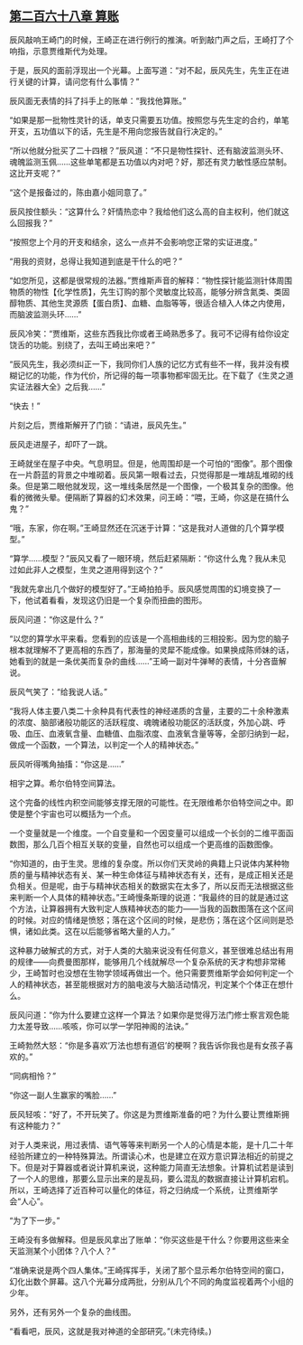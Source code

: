 ## [第二百六十八章 算账](https://www.xxbiquge.com/11_11207/8964924.html)


  辰风敲响王崎门的时候，王崎正在进行例行的推演。听到敲门声之后，王崎打了个响指，示意贾维斯代为处理。

  于是，辰风的面前浮现出一个光幕。上面写道：“对不起，辰风先生，先生正在进行关键的计算，请问您有什么事情？”

  辰风面无表情的抖了抖手上的账单：“我找他算账。”

  “如果是那一批物性灵针的话，单支只需要五功值。按照您与先生定的合约，单笔开支，五功值以下的话，先生是不用向您报告就自行决定的。”

  “所以他就分批买了二十四根？”辰风道：“不只是物性探针、还有脑波监测头环、魂魄监测玉佩……这些单笔都是五功值以内对吧？好，那还有灵力敏性感应禁制。这比开支呢？”

  “这个是报备过的，陈由嘉小姐同意了。”

  辰风按住额头：“这算什么？奸情热恋中？我给他们这么高的自主权利，他们就这么回报我？”

  “按照您上个月的开支和结余，这么一点并不会影响您正常的实证进度。”

  “用我的资财，总得让我知道到底是干什么的吧？”

  “如您所见，这都是很常规的法器。”贾维斯声音的解释：“物性探针能监测针体周围物质的物性【化学性质】，先生订购的那个灵敏度比较高，能够分辨含氮类、类固醇物质、其他生灵源质【蛋白质】、血糖、血脂等等，很适合植入人体之内使用，而脑波监测头环……”

  辰风冷笑：“贾维斯，这些东西我比你或者王崎熟悉多了。我可不记得有给你设定饶舌的功能。别绕了，去叫王崎出来吧？”

  “辰风先生，我必须纠正一下，我同你们人族的记忆方式有些不一样，我并没有模糊记忆的功能，作为代价，所记得的每一项事物都牢固无比。在下载了《生灵之道实证法器大全》之后我……”

  “快去！”

  片刻之后，贾维斯解开了门锁：“请进，辰风先生。”

  辰风走进屋子，却吓了一跳。

  王崎就坐在屋子中央。气息明显。但是，他周围却是一个可怕的“图像”。那个图像在一片蔚蓝的背景之中堆砌着。辰风第一眼看过去，只觉得那是一堆胡乱堆砌的线条。但是第二眼他就发现，这一堆线条居然是一个图像，一个极其复杂的图像。他看的微微头晕。便隔断了算器的幻术效果，问王崎：“喂，王崎，你这是在搞什么鬼？”

  “哦，东家，你在啊。”王崎显然还在沉迷于计算：“这是我对人道做的几个算学模型。”

  “算学……模型？”辰风又看了一眼环境，然后赶紧隔断：“你这什么鬼？我从未见过如此非人之模型，生灵之道用得到这个？”

  “我就先拿出几个做好的模型好了。”王崎拍拍手。辰风感觉周围的幻境变换了一下，他试着看看，发现这仍旧是一个复杂而扭曲的图形。

  辰风问道：“你这是什么？”

  “以您的算学水平来看。您看到的应该是一个高相曲线的三相投影。因为您的脑子根本就理解不了更高相的东西了，那海量的灵犀不能成像。如果换成陈师妹的话，她看到的就是一条优美而复杂的曲线……”王崎一副对牛弹琴的表情，十分吝啬解说。

  辰风气笑了：“给我说人话。”

  “我将人体主要八类二十余种具有代表性的神经递质的含量，主要的二十余种激素的浓度、脑部诸般功能区的活跃程度、魂魄诸般功能区的活跃度，外加心跳、呼吸、血压、血液氧含量、血糖值、血脂浓度、血液氧含量等等，全部归纳到一起，做成一个函数，一个算法，以判定一个人的精神状态。”

  辰风听得嘴角抽搐：“你这是……”

  相宇之算。希尔伯特空间算法。

  这个完备的线性内积空间能够支撑无限的可能性。在无限维希尔伯特空间之中。即使是整个宇宙也可以概括为一个点。

  一个变量就是一个维度。一个自变量和一个因变量可以组成一个长剑的二维平面函数图，那么几百个相互关联的变量，自然也可以组成一个更高维的函数图像。

  “你知道的，由于生灵。思维的复杂度。所以你们天灵岭的典籍上只说体内某种物质的量与精神状态有关、某一种生命体征与精神状态有关，还有，是成正相关还是负相关。但是呢，由于与精神状态相关的数据实在太多了，所以反而无法根据这些来判断一个人具体的精神状态。”王崎慢条斯理的说道：“我最终的目的就是通过这个方法，让算器拥有大致判定人族精神状态的能力——当我的函数图落在这个区间的时候。对应的情绪是愤怒；落在这个区间的时候，是悲伤；落在这个区间则是恐惧，诸如此类。这在以后能够省略大量的人力。”

  这种暴力破解式的方式，对于人类的大脑来说没有任何意义，甚至很难总结出有用的规律——向费曼图那样，能够用几个线就解尽一个复杂系统的天才构想非常稀少，王崎暂时也没想在生物学领域再做出一个。他只需要贾维斯学会如何判定一个人的精神状态，甚至能根据对方的脑电波与大脑活动情况，判定某个个体正在想什么。

  辰风问道：“你为什么要建立这样一个算法？如果你是觉得万法门修士察言观色能力太差导致……咳咳，你可以学一学阳神阁的法诀。”

  王崎勃然大怒：“你是多喜欢‘万法也想有道侣’的梗啊？我告诉你我也是有女孩子喜欢的。”

  “同病相怜？”

  “你这一副人生赢家的嘴脸……”

  辰风轻咳：“好了，不开玩笑了。你这是为贾维斯准备的吧？为什么要让贾维斯拥有这种能力？”

  对于人类来说，用过表情、语气等等来判断另一个人的心情是本能，是十几二十年经验所建立的一种特殊算法。所谓读心术，也是建立在双方意识算法相近的前提之下。但是对于算器或者说计算机来说，这种能力简直无法想象。计算机试若是读到了一个人的思维，那要么显示出来的是乱码，要么混乱的数据直接让计算机宕机。所以，王崎选择了近百种可以量化的体征，将之归纳成一个系统，让贾维斯学会“人心”。

  “为了下一步。”

  王崎没有多做解释。但是辰风拿出了账单：“你买这些是干什么？你要用这些来全天监测某个小团体？八个人？”

  “准确来说是两个四人集体。”王崎挥挥手，关闭了那个显示希尔伯特空间的窗口，幻化出数个屏幕。这八个光幕分成两批，分别从几个不同的角度监视着两个小组的少年。

  另外，还有另外一个复杂的曲线图。

  “看看吧，辰风，这就是我对神道的全部研究。”(未完待续。)
